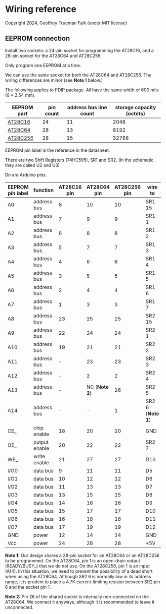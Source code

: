 # Wiring reference

Copyright 2024, Geoffrey Trueman Falk (under MIT license)

## EEPROM connection

Install two sockets: a 24-pin socket for programming the AT28C16, and a 28-pin socket for the AT28C64 and AT28C256.

Only program one EEPROM at a time.

 We can use the same socket for both the AT28C64 and AT28C256. The wiring differences are minor (see **Note 1** below.)

The following applies to PDIP package. All have the same width of 600 mils (6 * 2.54 mm).

| EEPROM part | pin count | address bus line count | storage capacity (octets) |
|-------------|-----------|-------------------|-------------------|
| [AT28C16](/doc/AT28C16.pdf) | 24       | 11 | 2048 |
| [AT28C64](/doc/AT28C64.pdf) | 28      | 13  | 8192 |
| [AT28C256](/doc/AT28C256.pdf) | 28    | 15  | 32768 |

EEPROM pin label is the reference in the datasheet.

There are two Shift Registers (74HC595), SR1 and SR2. (In the schematic they are called U2 and U3)

D*n* are Arduino pins.

| EEPROM pin label | function | AT28C16 pin | AT28C64 pin | AT28C256 pin | wire to | PCB from | PCB to | colour |
|--------|-------------|---------|--------------|--------------|---------------|-|-|-|
| A0     | address bus | 8 | 10 | 10 | SR1 15 | 25L | 8L | y |
| A1   | address bus | 7 | 9 | 9 | SR1 1 |  26L | 9L | y |
| A2   | address bus | 6 | 8 | 8 | SR1 2 | 27L | 10L | y |
| A3    | address bus | 5 | 7 | 7| SR1 3 | 28L | 11L | y |
| A4   | address bus | 4 | 6 | 6 | SR1 4 | 29L | 12L | y |
| A5    | address bus | 3 | 5 | 5 | SR1 5 | 30L | 13L | y |
| A6    | address bus | 2 | 4 | 4 | SR1 6 | 31L | 14L | y |
| A7    | address bus | 1 | 3 | 3 | SR1 7 | 32L | 15L | y |
| A8    | address bus | 23 | 25 | 25 | SR2 15 | 31U | 14U | y |
| A9    | address bus | 22 | 24 | 24 | SR2 1 | 30U | 13U | y |
| A10   | address bus | 19 | 21 | 21 | SR2 2 | 27U | 10U | y |
| A11   | address bus | - | 23 | 23 | SR2 3 | 39L | 12U | y |
| A12   | address bus | - | 2 | 2 | SR2 4 | 38L | 16L | y |
| A13 | address bus | - | NC (**Note 2**) | 26 | SR2 5 | 37L | 15U | y |
| A14 | address bus | - | - | 1 | SR2 6 (**Note 1**) |  36L | 18L | y |
| CE_ | chip enable | 18 | 20 | 20 | GND | | | k | 
| OE_ | output enable | 20 | 22 | 22 | SR2 7 | 28U | 11U |  r |
| WE_ | write enable | 21 | 27 | 27| D13 | 29U | 16U |w |
| I/O0 | data bus | 9 | 11 | 11 | D5 | 
| I/O1 | data bus | 10 | 12 | 12 | D6 | 
| I/O2 | data bus | 11 | 13 | 13 | D7 | 
| I/O3 | data bus | 13 | 15 | 15 | D8 | 
| I/O4 | data bus | 14 | 16 | 16 | D9 | 
| I/O5 | data bus | 15 | 17 | 17 | D10 | 
| I/O6 | data bus | 16 | 18 | 18 | D11 | 
| I/O7 | data bus | 17 | 19 | 19 | D12 | 
| GND | power | 12 | 14 | 14 | GND | | | k |
| Vcc | power | 24 | 28 | 28 |  +5V | | | r |

**Note 1:** Our design shares a 28-pin socket for an AT28C64 or an AT28C256 to be programmed. On the AT28C64, pin 1 is an open-drain output (READY/BUSY_) that we do not use. On the AT28C256, pin 1 is an input (A14). In this situation, we need to prevent the possibility of a dead short when using the AT28C64. Although SR2 6 is normally low in its address range, it is prudent to place a 4.7K current-limiting resistor between SR2 pin 6 and the socket pin 1.

**Note 2:** Pin 26 of the shared socket is internally non-connected on the AT28C64. We connect it anyways, although it is recommended to leave it unconnected. 
